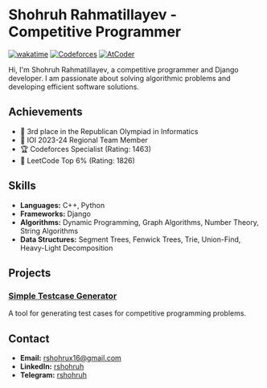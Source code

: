 # Shohruh Rahmatillayev - Competitive Programmer
[![wakatime](https://wakatime.com/badge/user/cdeb58ec-485c-4025-9979-7a9faa2594d2.svg)](https://wakatime.com/@cdeb58ec-485c-4025-9979-7a9faa2594d2)
[![Codeforces](https://badges.joonhyung.xyz/codeforces/rshohruh.svg)](https://codeforces.com/profile/rshohruh)
[![AtCoder](https://badges.joonhyung.xyz/atcoder/rshohruh.svg)](https://atcoder.jp/users/rshohruh)


Hi, I'm Shohruh Rahmatillayev, a competitive programmer and Django developer. I am passionate about solving algorithmic problems and developing efficient software solutions.

## Achievements

- 🥉 3rd place in the Republican Olympiad in Informatics
- 🌟 IOI 2023-24 Regional Team Member
- 🏆 Codeforces Specialist (Rating: 1463)
- 🚀 LeetCode Top 6% (Rating: 1826)

## Skills

- **Languages:** C++, Python
- **Frameworks:** Django
- **Algorithms:** Dynamic Programming, Graph Algorithms, Number Theory, String Algorithms
- **Data Structures:** Segment Trees, Fenwick Trees, Trie, Union-Find, Heavy-Light Decomposition

## Projects

### [Simple Testcase Generator](https://github.com/rshohruh/robocontest_generator)
A tool for generating test cases for competitive programming problems.

## Contact

- **Email:** [rshohrux16@gmail.com](mailto:rshohrux16@gmail.com)
- **LinkedIn:** [rshohruh](https://linkedin.com/in/rshohruh)
- **Telegram:** [rshohruh](https://t.me/rshohruh)
